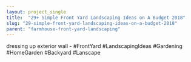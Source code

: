 ```yaml
---
layout: project_single
title:  "29+ Simple Front Yard Landscaping Ideas on A Budget 2018"
slug: "29-simple-front-yard-landscaping-ideas-on-a-budget-2018"
parent: "farmhouse-front-yard-landscaping"
---
```

dressing up exterior wall - #FrontYard #LandscapingIdeas #Gardening #HomeGarden #Backyard #Lanscape